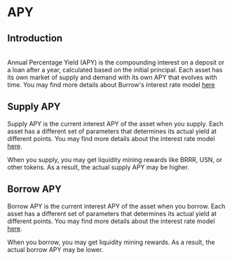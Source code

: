 # APY

## Introduction <a href="#introduction" id="introduction"></a>

\
Annual Percentage Yield (APY) is the compounding interest on a deposit or a loan after a year, calculated based on the initial principal. Each asset has its own market of supply and demand with its own APY that evolves with time. You may find more details about Burrow's interest rate model [here](how-lending-and-borrowing-works/interest-rate-model.md)

## Supply APY <a href="#supply-apy" id="supply-apy"></a>

Supply APY is the current interest APY of the asset when you supply. Each asset has a different set of parameters that determines its actual yield at different points. You may find more details about the  interest rate model [here](how-lending-and-borrowing-works/interest-rate-model.md).

When you supply, you may get liquidity mining rewards like BRRR, USN, or other tokens. As a result, the actual supply APY may be higher.

## Borrow APY

Borrow APY is the current interest APY of the asset when you borrow. Each asset has a different set of parameters that determines its actual yield at different points. You may find more details about the interest rate model [here](how-lending-and-borrowing-works/interest-rate-model.md).

When you borrow, you may get liquidity mining rewards. As a result, the actual borrow APY may be lower.

